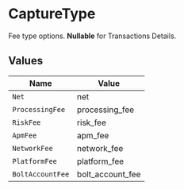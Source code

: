 # CaptureType

Fee type options. **Nullable** for Transactions Details.



## Values

| Name             | Value            |
| ---------------- | ---------------- |
| `Net`            | net              |
| `ProcessingFee`  | processing_fee   |
| `RiskFee`        | risk_fee         |
| `ApmFee`         | apm_fee          |
| `NetworkFee`     | network_fee      |
| `PlatformFee`    | platform_fee     |
| `BoltAccountFee` | bolt_account_fee |